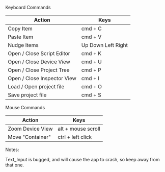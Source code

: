 Keyboard Commands

Action | Keys
--- | ---
Copy Item | cmd + C
Paste Item | cmd + V
Nudge Items | Up Down Left Right
Open / Close Script Editor |  cmd + K
Open / Close Device View | cmd + U
Open / Close Project Tree | cmd + P 
Open / Close Inspector View | cmd + I 
Load / Open project file  | cmd + O 
Save project file | cmd + S

Mouse Commands

Action | Keys
--- | ---
Zoom Device View | alt + mouse scroll
Move "Container" | ctrl + left click




Notes:

Text_Input is bugged, and will cause the app to crash, so keep away from that one.
